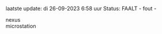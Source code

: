 laatste update: 
di 26-09-2023  6:58   uur 
Status: FAALT - fout - 
<div class="service R">nexus</div><div class="service Y">microstation</div>